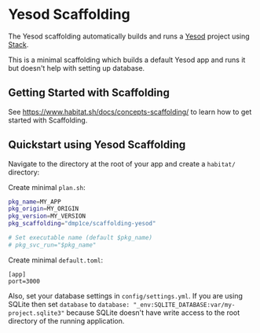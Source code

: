 # Yesod Scaffolding

The Yesod scaffolding automatically builds and runs a [Yesod](http://www.yesodweb.com/book) project using [Stack](https://docs.haskellstack.org/en/stable/README/).

This is a minimal scaffolding which builds a default Yesod app and runs it but doesn't help with setting up database.

## Getting Started with Scaffolding

See https://www.habitat.sh/docs/concepts-scaffolding/ to learn how to get started with Scaffolding.

## Quickstart using Yesod Scaffolding

Navigate to the directory at the root of your app and create a `habitat/` directory:

Create minimal `plan.sh`:


```sh
pkg_name=MY_APP
pkg_origin=MY_ORIGIN
pkg_version=MY_VERSION
pkg_scaffolding="dmp1ce/scaffolding-yesod"

# Set executable name (default $pkg_name)
# pkg_svc_run="$pkg_name"
```

Create minimal `default.toml`:


```
[app]
port=3000
```

Also, set your database settings in `config/settings.yml`. If you are using SQLite then set `database` to `database: "_env:SQLITE_DATABASE:var/my-project.sqlite3"` because SQLite doesn't have write access to the root directory of the running application.
